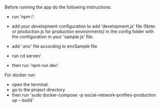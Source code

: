 Before running the app do the following instructions:

 - run 'npm i'.

 - add your development configuration to add 'development.js' file (Note: or      production.js for production environments) in the config folder with the configuration in your 'sample.js' file.
 
 - add '.env' file according to envSample file
 - run cd server/
 - then run 'npm run dev'.

For docker run:

 - open the terminal.
 - go to the project directory 
 - then run 'sudo docker-compose -p social-network-profiles-production up --build'
